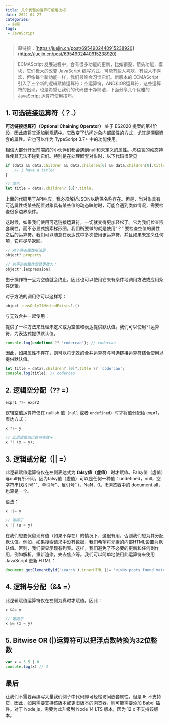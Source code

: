 ```yaml
---
title: 几个优雅的运算符使用技巧
date: 2021-04-27
categories:
 - 前端
tags:
 - JavaScript
---
```


<!-- more -->



> 原链接：[https://juejin.cn/post/6954902440915238920](https://juejin.cn/post/6954902440915238920)

> ECMAScript 发展进程中，会有很多功能的更新，比如销毁，箭头功能，模块，它们极大的改变 JavaScript 编写方式，可能有些人喜欢，有些人不喜欢，但像每个新功能一样，我们最终会习惯它们。新版本的 ECMAScript 引入了三个新的逻辑赋值运算符：空运算符，AND和OR运算符，这些运算符的出现，也是希望让我们的代码更干净简洁，下面分享几个优雅的 JavaScript 运算符使用技巧。



## 1. 可选链接运算符（？.）

**可选链接运算符（Optional Chaining Operator）** 处于 ES2020 提案的第4阶段，因此应将其添加到规范中。它改变了访问对象内部属性的方式，尤其是深层嵌套的属性。它也可以作为 TypeScript 3.7+ 中的功能使用。

相信大部分开发前端的的小伙伴们都会遇到null和未定义的属性。JS语言的动态特性使其无法不碰到它们。特别是在处理嵌套对象时，以下代码很常见

```javascript
if (data && data.children && data.children[0] && data.children[0].title) {
    // I have a title!
}

// 简化
let title = data?.children?.[0]?.title;
```

上面的代码用于API响应，我必须解析JSON以确保名称存在。但是，当对象具有可选属性或某些配置对象具有某些值的动态映射时，可能会遇到类似情况，需要检查很多边界条件。

这时候，如果我们使用可选链接运算符，一切就变得更加轻松了。它为我们检查嵌套属性，而不必显式搜索梯形图。我们所要做的就是使用“？” 要检查空值的属性之后的运算符。我们可以随意在表达式中多次使用该运算符，并且如果未定义任何项，它将尽早返回。

```javascript
// 对于静态属性用法是：
object?.property

// 对于动态属性将其更改为：
object?.[expression] 
```

由于操作符一旦为空值就会终止，因此也可以使用它来有条件地调用方法或应用条件逻辑。

对于方法的调用你可以这样写：

```javascript
object.runsOnlyIfMethodExists?.()
```

与无效合并一起使用：

提供了一种方法来处理未定义或为空值和表达提供默认值。我们可以使用`??`运算符，为表达式提供默认值。

```javascript
console.log(undefined ?? 'codercao'); // codercao
```

因此，如果属性不存在，则可以将无效的合并运算符与可选链接运算符结合使用以提供默认值。

```javascript
let title = data?.children?.[0]?.title ?? 'codercao';
console.log(title); // codercao
```



## 2. 逻辑空分配（?? =）

```javascript
expr1 ??= expr2
```

逻辑空值运算符仅在 nullish 值（`null` 或者 `undefined`）时才将值分配给 expr1，表达方式：

```javascript
x ??= y

// 此逻辑赋值运算符等效于
x ?? (x = y);
```



## 3. 逻辑或分配（|| =）

此逻辑赋值运算符仅在左侧表达式为 **falsy值（虚值）** 时才赋值。Falsy值（虚值）与null有所不同，因为falsy值（虚值）可以是任何一种值：undefined，null，空字符串(双引号""、单引号’’、反引号``)，NaN，0。IE浏览器中的 document.all，也算是一个。

语法：

```javascript
x ||= y

// 等同于
x || (x = y)
```

在我们想要保留现有值（如果不存在）的情况下，这很有用，否则我们想为其分配默认值。例如，如果搜索请求中没有数据，我们希望将元素的内部HTML设置为默认值。否则，我们要显示现有列表。这样，我们避免了不必要的更新和任何副作用，例如解析，重新渲染，失去焦点等。我们可以简单地使用此运算符来使用 JavaScript 更新 HTML：

```javascript
document.getElementById('search').innerHTML ||= '<i>No posts found matching this search.</i>'
```



## 4. 逻辑与分配（&& =）

此逻辑赋值运算符仅在左侧为真时才赋值。因此：

```javascript
x &&= y

// 等同于
x && (x = y)
```



## 5. Bitwise OR (|)运算符可以把浮点数转换为32位整数

```javascript
var x = 3.5 | 0
console.log(x) // 3
```



## 最后

让我们不需要再编写大量我们例子中代码即可轻松访问嵌套属性。但是 IE 不支持它，因此，如果需要支持该版本或更旧版本的浏览器，则可能需要添加 Babel 插件。对于 Node.js，需要为此升级到 Node 14 LTS 版本，因为 12.x 不支持该版本。

